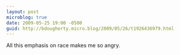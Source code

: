 ```yaml
---
layout: post
microblog: true
date: 2009-05-25 19:00 -0500
guid: http://bdougherty.micro.blog/2009/05/26/t1926436979.html
---
```

All this emphasis on race makes me so angry.
